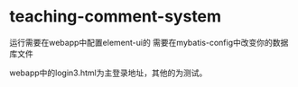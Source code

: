 # teaching-comment-system

运行需要在webapp中配置element-ui的
需要在mybatis-config中改变你的数据库文件

webapp中的login3.html为主登录地址，其他的为测试。
